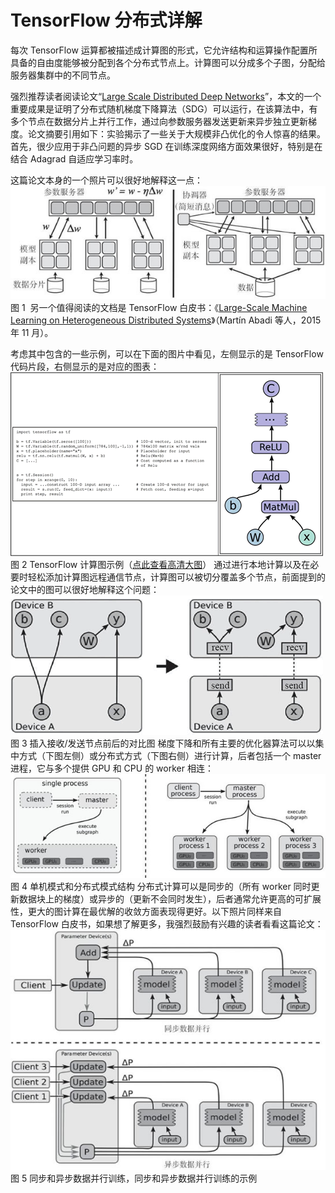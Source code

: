 # TensorFlow 分布式详解

每次 TensorFlow 运算都被描述成计算图的形式，它允许结构和运算操作配置所具备的自由度能够被分配到各个分布式节点上。计算图可以分成多个子图，分配给服务器集群中的不同节点。

强烈推荐读者阅读论文“[Large Scale Distributed Deep Networks](https://research.google.com/archive/large_deep_networks_nips2012.html)”，本文的一个重要成果是证明了分布式随机梯度下降算法（SDG）可以运行，在该算法中，有多个节点在数据分片上并行工作，通过向参数服务器发送更新来异步独立更新梯度。论文摘要引用如下：实验揭示了一些关于大规模非凸优化的令人惊喜的结果。首先，很少应用于非凸问题的异步 SGD 在训练深度网络方面效果很好，特别是在结合 Adagrad 自适应学习率时。

这篇论文本身的一个照片可以很好地解释这一点：
![](img/c82ed6a4260310f9e3af866eee4c216e.jpg)
图 1
 另一个值得阅读的文档是 TensorFlow 白皮书：《[Large-Scale Machine Learning on Heterogeneous Distributed Systems](http://download.tenorflow.org/paper/whitepaper2015.pdf)》（Martín Abadi 等人，2015 年 11 月）。

考虑其中包含的一些示例，可以在下面的图片中看见，左侧显示的是 TensorFlow 代码片段，右侧显示的是对应的图表：
![](img/1e8b6d939e3e82bad5269b8841e7a741.jpg)图 2 TensorFlow 计算图示例（[点此查看高清大图](http://c.biancheng.net/uploads/allimg/190115/2-1Z1151I14D53.gif)）
通过进行本地计算以及在必要时轻松添加计算图远程通信节点，计算图可以被切分覆盖多个节点，前面提到的论文中的图可以很好地解释这个问题：
![](img/98c0c448fa0ac7d315d429d5043d6fcf.jpg)
图 3 插入接收/发送节点前后的对比图
梯度下降和所有主要的优化器算法可以以集中方式（下图左侧）或分布式方式（下图右侧）进行计算，后者包括一个 master 进程，它与多个提供 GPU 和 CPU 的 worker 相连：
![](img/f622e238878342bfbe07838f4a0c1507.jpg)
图 4 单机模式和分布式模式结构
分布式计算可以是同步的（所有 worker 同时更新数据块上的梯度）或异步的（更新不会同时发生），后者通常允许更高的可扩展性，更大的图计算在最优解的收敛方面表现得更好。以下照片同样来自 TensorFlow 白皮书，如果想了解更多，我强烈鼓励有兴趣的读者看看这篇论文：
![](img/d5fc3ddfede07273f56bc5cabcc5e094.jpg)
图 5 同步和异步数据并行训练，同步和异步数据并行训练的示例